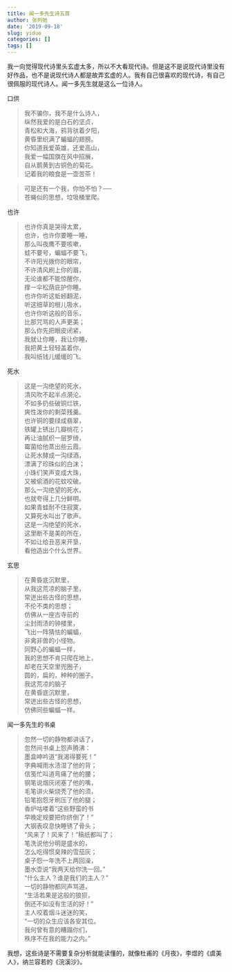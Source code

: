 ```yaml
---
title: 闻一多先生诗五首
author: 张列弛
date: '2019-09-18'
slug: yiduo
categories: []
tags: []
---
```

我一向觉得现代诗里头玄虚太多，所以不大看现代诗。但是这不是说现代诗里没有好作品，也不是说现代诗人都是故弄玄虚的人。我有自己很喜欢的现代诗，有自己很佩服的现代诗人。闻一多先生就是这么一位诗人。  

口供  

> 我不骗你，我不是什么诗人，  
纵然我爱的是白石的坚贞，  
青松和大海，鸦背驮着夕阳，  
黄昏里织满了蝙蝠的翅膀。  
你知道我爱英雄，还爱高山，  
我爱一幅国旗在风中招展，  
自从鹅黄到古铜色的菊花。  
记着我的粮食是一壶苦茶！    

> 可是还有一个我，你怕不怕？──  
苍蝇似的思想，垃圾桶里爬。

也许  

> 也许你真是哭得太累，  
也许，也许你要睡一睡，  
那么叫夜鹰不要咳嗽，  
蛙不要号，蝙蝠不要飞，  
不许阳光拨你的眼帘，  
不许清风刷上你的眉，  
无论谁都不能惊醒你，  
撑一伞松荫庇护你睡。  
也许你听这蚯蚓翻泥，  
听这细草的根儿吸水，  
也许你听这般的音乐，  
比那咒骂的人声更美；  
那么你先把眼皮闭紧，  
我就让你睡，我让你睡，  
我把黄土轻轻盖着你，  
我叫纸钱儿缓缓的飞。  

死水  

> 这是一沟绝望的死水，  
清风吹不起半点漪沦。  
不如多扔些破铜烂铁，  
爽性泼你的剩菜残羹。  
也许铜的要绿成翡翠，  
铁罐上锈出几瓣桃花；  
再让油腻织一层罗绮，  
霉菌给他蒸出些云霞。  
让死水酵成一沟绿酒，  
漂满了珍珠似的白沫；  
小珠们笑声变成大珠，  
又被偷酒的花蚊咬破。  
那么一沟绝望的死水，  
也就夸得上几分鲜明。  
如果青蛙耐不住寂寞，  
又算死水叫出了歌声。  
这是一沟绝望的死水，  
这里断不是美的所在，  
不如让给丑恶来开垦，  
看他造出个什么世界。  

玄思  

> 在黄昏底沉默里，  
从我这荒凉的脑子里，  
常迸出些古怪的思想，  
不伦不类的思想；  
仿佛从一座古寺前的  
尘封雨渍的钟楼里，  
飞出一阵猜怯的蝙蝠，  
非禽非兽的小怪物。  
同野心的蝙蝠一样，  
我的思想不肯只爬在地上，  
却老在天空里兜圈子，  
圆的，扁的，种种的圈子。  
我这荒凉的脑子  
在黄昏底沉默里，  
常迸出些古怪的思想，  
仿佛同些蝙蝠一样。

闻一多先生的书桌

> 忽然一切的静物都讲话了，  
忽然间书桌上怨声腾沸：  
墨盒呻吟道“我渴得要死！”  
字典喊雨水渍湿了他的背；  
信笺忙叫道弯痛了他的腰；  
钢笔说烟灰闭塞了他的嘴，  
毛笔讲火柴烧秃了他的须，  
铅笔抱怨牙刷压了他的腿；  
香炉咕喽着“这些野蛮的书  
早晚定规要把你挤倒了！”  
大钢表叹息快睡锈了骨头；  
“风来了！风来了！”稿纸都叫了；  
笔洗说他分明是盛水的，  
怎么吃得惯臭辣的雪茄灰；  
桌子怨一年洗不上两回澡，  
墨水壶说“我两天给你洗一回。”  
“什么主人？谁是我们的主人？”  
一切的静物都同声骂道，  
“生活若果是这般的狼狈，  
倒还不如没有生活的好！”  
主人咬着烟斗迷迷的笑，  
“一切的众生应该各安其位。  
我何曾有意的糟蹋你们，  
秩序不在我的能力之内。”  

我想，这些诗是不需要复杂分析就能读懂的，就像杜甫的《月夜》，李煜的《虞美人》，纳兰容若的《浣溪沙》。  


